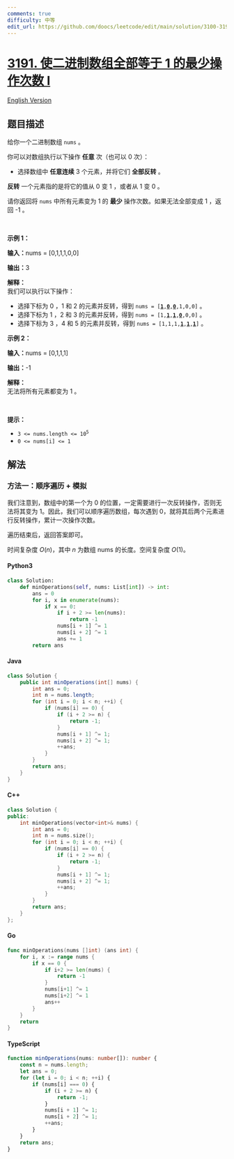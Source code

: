 ```yaml
---
comments: true
difficulty: 中等
edit_url: https://github.com/doocs/leetcode/edit/main/solution/3100-3199/3191.Minimum%20Operations%20to%20Make%20Binary%20Array%20Elements%20Equal%20to%20One%20I/README.md
---
```


<!-- problem:start -->

# [3191. 使二进制数组全部等于 1 的最少操作次数 I](https://leetcode.cn/problems/minimum-operations-to-make-binary-array-elements-equal-to-one-i)

[English Version](/solution/3100-3199/3191.Minimum%20Operations%20to%20Make%20Binary%20Array%20Elements%20Equal%20to%20One%20I/README_EN.md)

## 题目描述

<!-- description:start -->

<p>给你一个二进制数组&nbsp;<code>nums</code>&nbsp;。</p>

<p>你可以对数组执行以下操作 <strong>任意</strong>&nbsp;次（也可以 0 次）：</p>

<ul>
	<li>选择数组中 <strong>任意连续</strong>&nbsp;3 个元素，并将它们 <strong>全部反转</strong>&nbsp;。</li>
</ul>

<p><strong>反转</strong>&nbsp;一个元素指的是将它的值从 0 变 1 ，或者从 1 变 0 。</p>

<p>请你返回将 <code>nums</code>&nbsp;中所有元素变为 1 的 <strong>最少</strong>&nbsp;操作次数。如果无法全部变成 1 ，返回 -1 。</p>

<p>&nbsp;</p>

<p><strong class="example">示例 1：</strong></p>

<div class="example-block">
<p><span class="example-io"><b>输入：</b>nums = [0,1,1,1,0,0]</span></p>

<p><span class="example-io"><b>输出：</b>3</span></p>

<p><strong>解释：</strong><br />
我们可以执行以下操作：</p>

<ul>
	<li>选择下标为 0 ，1 和 2 的元素并反转，得到&nbsp;<code>nums = [<u><strong>1</strong></u>,<u><strong>0</strong></u>,<u><strong>0</strong></u>,1,0,0]</code>&nbsp;。</li>
	<li>选择下标为 1 ，2 和 3 的元素并反转，得到&nbsp;<code>nums = [1,<u><strong>1</strong></u>,<u><strong>1</strong></u>,<strong><u>0</u></strong>,0,0]</code>&nbsp;。</li>
	<li>选择下标为 3 ，4 和 5 的元素并反转，得到&nbsp;<code>nums = [1,1,1,<strong><u>1</u></strong>,<u><strong>1</strong></u>,<u><strong>1</strong></u>]</code>&nbsp;。</li>
</ul>
</div>

<p><strong class="example">示例 2：</strong></p>

<div class="example-block">
<p><span class="example-io"><b>输入：</b>nums = [0,1,1,1]</span></p>

<p><span class="example-io"><b>输出：</b>-1</span></p>

<p><strong>解释：</strong><br />
无法将所有元素都变为 1 。</p>
</div>

<p>&nbsp;</p>

<p><strong>提示：</strong></p>

<ul>
	<li><code>3 &lt;= nums.length &lt;= 10<sup>5</sup></code></li>
	<li><code>0 &lt;= nums[i] &lt;= 1</code></li>
</ul>

<!-- description:end -->

## 解法

<!-- solution:start -->

### 方法一：顺序遍历 + 模拟

我们注意到，数组中的第一个为 $0$ 的位置，一定需要进行一次反转操作，否则无法将其变为 $1$。因此，我们可以顺序遍历数组，每次遇到 $0$，就将其后两个元素进行反转操作，累计一次操作次数。

遍历结束后，返回答案即可。

时间复杂度 $O(n)$，其中 $n$ 为数组 $\text{nums}$ 的长度。空间复杂度 $O(1)$。

<!-- tabs:start -->

#### Python3

```python
class Solution:
    def minOperations(self, nums: List[int]) -> int:
        ans = 0
        for i, x in enumerate(nums):
            if x == 0:
                if i + 2 >= len(nums):
                    return -1
                nums[i + 1] ^= 1
                nums[i + 2] ^= 1
                ans += 1
        return ans
```

#### Java

```java
class Solution {
    public int minOperations(int[] nums) {
        int ans = 0;
        int n = nums.length;
        for (int i = 0; i < n; ++i) {
            if (nums[i] == 0) {
                if (i + 2 >= n) {
                    return -1;
                }
                nums[i + 1] ^= 1;
                nums[i + 2] ^= 1;
                ++ans;
            }
        }
        return ans;
    }
}
```

#### C++

```cpp
class Solution {
public:
    int minOperations(vector<int>& nums) {
        int ans = 0;
        int n = nums.size();
        for (int i = 0; i < n; ++i) {
            if (nums[i] == 0) {
                if (i + 2 >= n) {
                    return -1;
                }
                nums[i + 1] ^= 1;
                nums[i + 2] ^= 1;
                ++ans;
            }
        }
        return ans;
    }
};
```

#### Go

```go
func minOperations(nums []int) (ans int) {
	for i, x := range nums {
		if x == 0 {
			if i+2 >= len(nums) {
				return -1
			}
			nums[i+1] ^= 1
			nums[i+2] ^= 1
			ans++
		}
	}
	return
}
```

#### TypeScript

```ts
function minOperations(nums: number[]): number {
    const n = nums.length;
    let ans = 0;
    for (let i = 0; i < n; ++i) {
        if (nums[i] === 0) {
            if (i + 2 >= n) {
                return -1;
            }
            nums[i + 1] ^= 1;
            nums[i + 2] ^= 1;
            ++ans;
        }
    }
    return ans;
}
```

<!-- tabs:end -->

<!-- solution:end -->

<!-- problem:end -->
